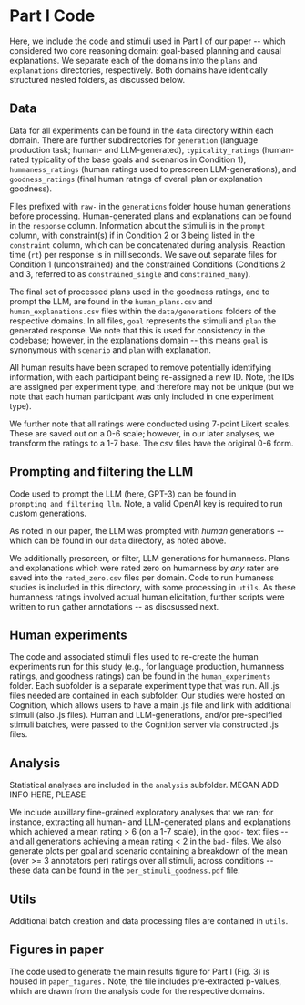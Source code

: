 # Part I Code 

Here, we include the code and stimuli used in Part I of our paper -- which considered two core reasoning domain: goal-based planning and causal explanations. We separate each of the domains into the `plans` and `explanations` directories, respectively. Both domains have identically structured nested folders, as discussed below. 

## Data 

Data for all experiments can be found in the `data` directory within each domain. There are further subdirectories for `generation` (language production task; human- and LLM-generated), `typicality_ratings` (human-rated typicality of the base goals and scenarios in Condition 1), `hummaness_ratings` (human ratings used to prescreen LLM-generations), and `goodness_ratings` (final human ratings of overall plan or explanation goodness). 

Files prefixed with `raw-` in the `generations` folder house human generations before processing. Human-generated plans and explanations can be found in the `response` column. Information about the stimuli is in the `prompt` column, with constraint(s) if in Condition 2 or 3 being listed in the `constraint` column, which can be concatenated during analysis. Reaction time (`rt`) per response is in milliseconds. We save out separate files for Condition 1 (unconstrained) and the constrained Conditions (Conditions 2 and 3, referred to as `constrained_single` and `constrained_many`). 

The final set of processed plans used in the goodness ratings, and to prompt the LLM, are found in the `human_plans.csv` and `human_explanations.csv` files within the `data/generations` folders of the respective domains. In all files, `goal` represents the stimuli and `plan` the generated response. We note that this is used for consistency in the codebase; however, in the explanations domain -- this means `goal` is synonymous with `scenario` and `plan` with explanation. 

All human results have been scraped to remove potentially identifying information, with each participant being re-assigned a new ID. Note, the IDs are assigned per experiment type, and therefore may not be unique (but we note that each human participant was only included in one experiment type). 

We further note that all ratings were conducted using 7-point Likert scales. These are saved out on a 0-6 scale; however, in our later analyses, we transform the ratings to a 1-7 base. The csv files have the original 0-6 form. 

## Prompting and filtering the LLM

Code used to prompt the LLM (here, GPT-3) can be found in `prompting_and_filtering_llm`. Note, a valid OpenAI key is required to run custom generations.

As noted in our paper, the LLM was prompted with *human* generations -- which can be found in our `data` directory, as noted above. 

We additionally prescreen, or filter, LLM generations for humanness. Plans and explanations which were rated zero on humanness by *any* rater are saved into the `rated_zero.csv` files per domain. Code to run humaness studies is included in this directory, with some processing in `utils`. As these humanness ratings involved actual human elicitation, further scripts were written to run gather annotations -- as discsussed next.

## Human experiments

The code and associated stimuli files used to re-create the human experiments run for this study (e.g., for language production, humanness ratings, and goodness ratings) can be found in the `human_experiments` folder. Each subfolder is a separate experiment type that was run. All .js files needed are contained in each subfolder. Our studies were hosted on Cognition, which allows users to have a main .js file and link with additional stimuli (also .js files). Human and LLM-generations, and/or pre-specified stimuli batches, were passed to the Cognition server via constructed .js files. 

## Analysis

Statistical analyses are included in the `analysis` subfolder. MEGAN ADD INFO HERE, PLEASE 

We include auxillary fine-grained exploratory analyses that we ran; for instance, extracting all human- and LLM-generated plans and explanations which achieved a mean rating > 6 (on a 1-7 scale), in the `good-` text files -- and all generations achieving a mean rating < 2 in the `bad-` files. We also generate plots per goal and scenario containing a breakdown of the mean (over >= 3 annotators per) ratings over all stimuli, across conditions -- these data can be found in the `per_stimuli_goodness.pdf` file. 

## Utils

Additional batch creation and data processing files are contained in `utils`. 

## Figures in paper

The code used to generate the main results figure for Part I (Fig. 3) is housed in `paper_figures.` Note, the file includes pre-extracted p-values, which are drawn from the analysis code for the respective domains. 
